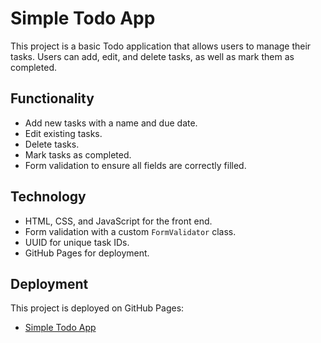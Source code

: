 # Simple Todo App

This project is a basic Todo application that allows users to manage their tasks. Users can add, edit, and delete tasks, as well as mark them as completed.

## Functionality

- Add new tasks with a name and due date.
- Edit existing tasks.
- Delete tasks.
- Mark tasks as completed.
- Form validation to ensure all fields are correctly filled.

## Technology

- HTML, CSS, and JavaScript for the front end.
- Form validation with a custom `FormValidator` class.
- UUID for unique task IDs.
- GitHub Pages for deployment.

## Deployment

This project is deployed on GitHub Pages:

- [Simple Todo App](https://cransauce.github.io/se_project_todo-app/)
